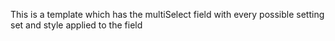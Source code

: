This is a template which has the multiSelect field with every possible setting set and style applied to the field
